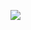 ![](http://github-profile-summary-cards.vercel.app/api/cards/profile-details?username=tako0614&theme=default)
